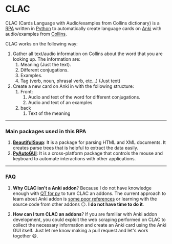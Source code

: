 # CLAC
CLAC (Cards Language with Audio/examples from Collins dictionary) is a [RPA](https://repoman.pl/en/why-robots-cost-so-much/#:~:text=What%20is%20RPA%3F) written in [Python](https://www.python.org/) to automatically create language cards on [Anki](https://apps.ankiweb.net/) with audio/examples from [Collins](https://www.collinsdictionary.com/).

CLAC works on the following way:
1. Gather all text/audio information on Collins about the word that you are looking up. The information are:
    1. Meaning (Just the text).
    1. Different conjugations.
    1. Examples.
    1. Tag (verb, noun, phrasal verb, etc...) (Just text)
1. Create a new card on Anki in with the following structure:
    1. Front:
        1. Audio and text of the word for different conjugations.
        1. Audio and text of an examples
    1. back
        1. Text of the meaning

---
### Main packages used in this RPA

<!-- 1. **Selenium**:  Selenium is a web testing library. It is used to automate browser activities. -->
1. [**BeautifulSoup**](https://www.crummy.com/software/BeautifulSop/bs4/doc/): It is a  package for parsing HTML and XML documents. It creates parse trees that is helpful to extract the data easily.
1. [**PyAutoGUI**](https://pyautogui.readthedocs.io/en/latest/): It is a cross-platform  package that controls the mouse and keyboard to automate interactions with other applications. 

---
### FAQ
1. **Why CLAC isn't a Anki addon**? Because I do not have knowledge enough with [QT for py](https://doc.qt.io/qtforpython/) to turn CLAC an addons. The current approach to learn about Anki addon is [some poor references](https://www.reddit.com/r/Anki/comments/bae3yx/building_addons_without_reading_all_the_source/) or learning with the source code from other addons 😑. **I do not have time to do it**.

1. **How can I turn CLAC an addons**? If you are familiar with Anki addon development, you could exploit the web scraping performed on CLAC to collect the necessary information and create an Anki card using the Anki GUI itself. Just let me know making a pull request and let's work together 😄.

<!--
Useful links:
1. For request CLAC to a new Addon: https://forums.ankiweb.net/
1. About Python Web Scraping: https://www.edureka.co/blog/web-scraping-with-python/

-->